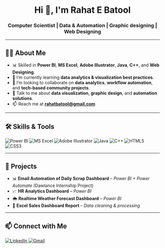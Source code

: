 <h1 align="center">Hi 👋, I'm Rahat E Batool</h1>
<h3 align="center">Computer Scientist | Data & Automation | Graphic designing | Web Designing</h3>

---

## 🧑‍💻 About Me

- 📊 Skilled in **Power BI**, **MS Excel**, **Adobe Illustrator**, **Java**, **C++**, and **Web Designing**.
- 🌱 I’m currently learning **data analytics & visualization best practices**.
- 👯 I’m looking to collaborate on **data analytics**, **workflow automation**, and **tech-based community projects**.
- 💬 Talk to me about **data visualization**, **graphic design**, and **automation solutions**.
- 📫 Reach me at **rahatbatool@gmail.com**

---

## 🛠 Skills & Tools

<p align="left">
  <img src="https://img.icons8.com/color/48/power-bi.png" alt="Power BI" title="Power BI"/>
  <img src="https://img.icons8.com/color/48/microsoft-excel-2019--v1.png" alt="MS Excel" title="MS Excel"/>
  <img src="https://img.icons8.com/color/48/adobe-illustrator.png" alt="Adobe Illustrator" title="Adobe Illustrator"/>
  <img src="https://img.icons8.com/color/48/java-coffee-cup-logo.png" alt="Java" title="Java"/>
  <img src="https://img.icons8.com/color/48/c-plus-plus-logo.png" alt="C++" title="C++"/>
  <img src="https://img.icons8.com/color/48/html-5.png" alt="HTML5" title="HTML5"/>
  <img src="https://img.icons8.com/color/48/css3.png" alt="CSS3" title="CSS3"/>
</p>

---

## 🚀 Projects

- 📊 **Email Automation of Daily Scrap Dashboard** – *Power BI + Power Automate* (Dawlance Internship Project)
- 📈 **HR Analytics Dashboard** – *Power BI*
- 🌦 **Realtime Weather Forecast Dashboard** – *Power BI*
- 📑 **Excel Sales Dashboard Report** – *Data cleaning & processing*

---

## 📫 Connect with Me

<p align="left">
  <a href="https://www.linkedin.com/in/rahat-e-batool-867b7a829" target="_blank">
    <img src="https://img.icons8.com/color/48/linkedin.png" alt="LinkedIn" title="LinkedIn"/>
  </a>
  <a href="mailto:rahatbatool@gmail.com">
    <img src="https://img.icons8.com/color/48/gmail-new.png" alt="Gmail" title="Gmail"/>
  </a>
</p>
